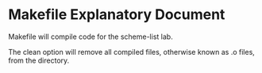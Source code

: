 Makefile Explanatory Document
=============================

Makefile will compile code for the scheme-list lab. 

The clean option will remove all compiled files, otherwise known as .o files, from the directory. 